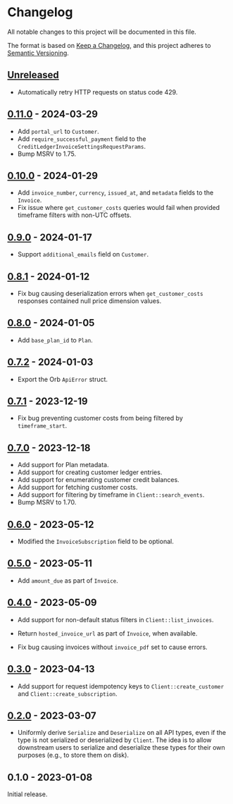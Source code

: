 # Changelog

All notable changes to this project will be documented in this file.

The format is based on [Keep a Changelog], and this project adheres to [Semantic
Versioning].

<!-- #release:next-header -->

## [Unreleased] <!-- #release:date -->

* Automatically retry HTTP requests on status code 429.

## [0.11.0] - 2024-03-29

* Add `portal_url` to `Customer`.
* Add `require_successful_payment` field to the `CreditLedgerInvoiceSettingsRequestParams`.
* Bump MSRV to 1.75.

## [0.10.0] - 2024-01-29

* Add `invoice_number`, `currency`, `issued_at`, and `metadata` fields to the
  `Invoice`.
* Fix issue where `get_customer_costs` queries would fail when provided
  timeframe filters with non-UTC offsets.

## [0.9.0] - 2024-01-17

* Support `additional_emails` field on `Customer`.

## [0.8.1] - 2024-01-12

* Fix bug causing deserialization errors when `get_customer_costs` responses
  contained null price dimension values.

## [0.8.0] - 2024-01-05

* Add `base_plan_id` to `Plan`.

## [0.7.2] - 2024-01-03

* Export the Orb `ApiError` struct.

## [0.7.1] - 2023-12-19

* Fix bug preventing customer costs from being filtered by `timeframe_start`.

## [0.7.0] - 2023-12-18

* Add support for Plan metadata.
* Add support for creating customer ledger entries.
* Add support for enumerating customer credit balances.
* Add support for fetching customer costs.
* Add support for filtering by timeframe in `Client::search_events`.
* Bump MSRV to 1.70.

## [0.6.0] - 2023-05-12

* Modified the `InvoiceSubscription` field to be optional.

## [0.5.0] - 2023-05-11

* Add `amount_due` as part of `Invoice`.

## [0.4.0] - 2023-05-09

* Add support for non-default status filters in `Client::list_invoices`.

* Return `hosted_invoice_url` as part of `Invoice`, when available.

* Fix bug causing invoices without `invoice_pdf` set to cause errors.

## [0.3.0] - 2023-04-13

* Add support for request idempotency keys to `Client::create_customer` and
  `Client::create_subscription`.

## [0.2.0] - 2023-03-07

* Uniformly derive `Serialize` and `Deserialize` on all API types, even if the
  type is not serialized or deserialized by `Client`. The idea is to allow
  downstream users to serialize and deserialize these types for their own
  purposes (e.g., to store them on disk).

## 0.1.0 - 2023-01-08

Initial release.

<!-- #release:next-url -->
[Unreleased]: https://github.com/MaterializeInc/rust-orb-billing/compare/v0.11.0...HEAD
[0.11.0]: https://github.com/MaterializeInc/rust-orb-billing/compare/v0.10.0...v0.11.0
[0.10.0]: https://github.com/MaterializeInc/rust-orb-billing/compare/v0.9.0...v0.10.0
[0.9.0]: https://github.com/MaterializeInc/rust-orb-billing/compare/v0.8.1...v0.9.0
[0.8.1]: https://github.com/MaterializeInc/rust-orb-billing/compare/v0.8.0...v0.8.1
[0.8.0]: https://github.com/MaterializeInc/rust-orb-billing/compare/v0.7.2...v0.8.0
[0.7.2]: https://github.com/MaterializeInc/rust-orb-billing/compare/v0.7.1...v0.7.2
[0.7.1]: https://github.com/MaterializeInc/rust-orb-billing/compare/v0.7.0...v0.7.1
[0.7.0]: https://github.com/MaterializeInc/rust-orb-billing/compare/v0.6.0...v0.7.0
[0.6.0]: https://github.com/MaterializeInc/rust-orb-billing/compare/v0.5.0...v0.6.0
[0.5.0]: https://github.com/MaterializeInc/rust-orb-billing/compare/v0.4.0...v0.5.0
[0.4.0]: https://github.com/MaterializeInc/rust-orb-billing/compare/v0.3.0...v0.4.0
[0.3.0]: https://github.com/MaterializeInc/rust-orb-billing/compare/v0.2.0...v0.3.0
[0.2.0]: https://github.com/MaterializeInc/rust-orb-billing/compare/v0.1.0...v0.2.0

[Keep a Changelog]: https://keepachangelog.com/en/1.0.0/
[Semantic Versioning]: https://semver.org/spec/v2.0.0.html
